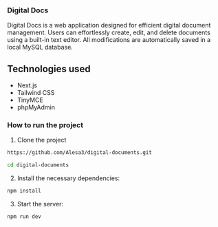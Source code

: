 ### Digital Docs

Digital Docs is a web application designed for efficient digital document management. Users can effortlessly create, edit, and delete documents using a built-in text editor. All modifications are automatically saved in a local MySQL database.

## Technologies used


- Next.js
- Tailwind CSS
- TinyMCE
- phpMyAdmin

### How to run the project

1. Clone the project

```bash
https://github.com/Alesa3/digital-documents.git
```

```bash
cd digital-documents
```

2. Install the necessary dependencies:

```bash
npm install
```

3. Start the server:

```bash
npm run dev
```


